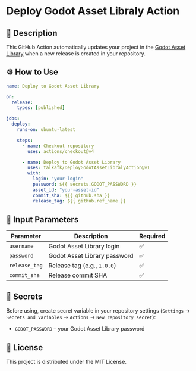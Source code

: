 # Deploy Godot Asset Libraly Action

## 📌 Description

This GitHub Action automatically updates your project in the [Godot Asset Library](https://godotengine.org/asset-library/) when a new release is created in your repository.

## ⚙️ How to Use

```yaml
name: Deploy to Godot Asset Library

on:
  release:
    types: [published]

jobs:
  deploy:
    runs-on: ubuntu-latest

    steps:
      - name: Checkout repository
        uses: actions/checkout@v4

      - name: Deploy to Godot Asset Library
        uses: talkafk/DeployGodotAssetLibralyAction@v1
        with:
          login: "your-login"
          password: ${{ secrets.GODOT_PASSWORD }}
          asset_id: "your-asset-id"
          commit_sha: ${{ github.sha }}
          release_tag: ${{ github.ref_name }}
```


## 🔧 Input Parameters

| Parameter     | Description                     | Required |
|--------------|---------------------------------|----------|
| `username`   | Godot Asset Library login      | ✅        |
| `password`   | Godot Asset Library password   | ✅        |
| `release_tag` | Release tag (e.g., `1.0.0`)    | ✅        |
| `commit_sha`  | Release commit SHA            | ✅        |

## 🔑 Secrets

Before using, create secret variable in your repository settings (`Settings` → `Secrets and variables` → `Actions` → `New repository secret`):

- `GODOT_PASSWORD` – your Godot Asset Library password

## 📜 License

This project is distributed under the MIT License.
